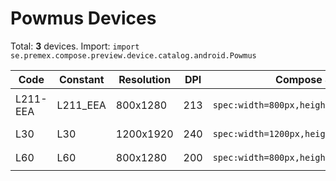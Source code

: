 # Powmus Devices

Total: **3** devices. Import: `import se.premex.compose.preview.device.catalog.android.Powmus`

| Code | Constant | Resolution | DPI | Compose Spec | Preview Usage |
|------|----------|------------|-----|-------------|---------------|
| L211-EEA | L211_EEA | 800x1280 | 213 | `spec:width=800px,height=1280px,dpi=213` | `@Preview(device = Powmus.L211_EEA)` |
| L30 | L30 | 1200x1920 | 240 | `spec:width=1200px,height=1920px,dpi=240` | `@Preview(device = Powmus.L30)` |
| L60 | L60 | 800x1280 | 200 | `spec:width=800px,height=1280px,dpi=200` | `@Preview(device = Powmus.L60)` |

<!-- Generated automatically. Do not edit manually. -->
